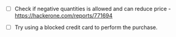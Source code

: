 - [ ] Check if negative quantities is allowed and can reduce price - https://hackerone.com/reports/771694


- [ ] Try using a blocked credit card to perform the purchase.
